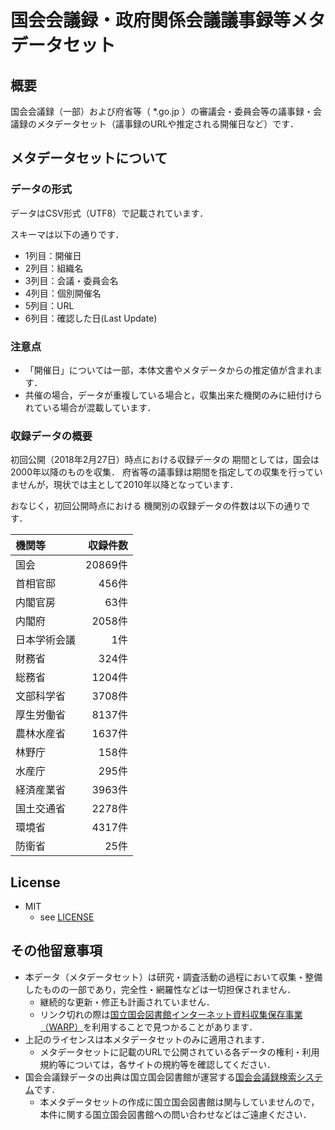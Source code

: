 # 国会会議録・政府関係会議議事録等メタデータセット

## 概要
国会会議録（一部）および府省等（ \*.go.jp ）の審議会・委員会等の議事録・会議録のメタデータセット（議事録のURLや推定される開催日など）です．

## メタデータセットについて
### データの形式
データはCSV形式（UTF8）で記載されています．

スキーマは以下の通りです．
- 1列目：開催日
- 2列目：組織名
- 3列目：会議・委員会名
- 4列目：個別開催名
- 5列目：URL
- 6列目：確認した日(Last Update)

### 注意点
- 「開催日」については一部，本体文書やメタデータからの推定値が含まれます．
- 共催の場合，データが重複している場合と，収集出来た機関のみに紐付けられている場合が混載しています．

### 収録データの概要
初回公開（2018年2月27日）時点における収録データの
期間としては，国会は2000年以降のものを収集．
府省等の議事録は期間を指定しての収集を行っていませんが，現状では主として2010年以降となっています．

おなじく，初回公開時点における
機関別の収録データの件数は以下の通りです．

| 機関等 | 収録件数 |
|:-----------|------------:|
|国会	|20869件|
|首相官邸	|456件|
|内閣官房	|63件|
|内閣府	|2058件|
|日本学術会議	|1件|
|財務省 |324件|
|総務省	|1204件|
|文部科学省	|3708件|
|厚生労働省	|8137件|
|農林水産省	|1637件|
|林野庁	|158件|
|水産庁	|295件|
|経済産業省	|3963件|
|国土交通省	|2278件|
|環境省	|4317件|
|防衛省	|25件|

## License
- MIT
    - see [LICENSE](./LICENSE)

## その他留意事項
- 本データ（メタデータセット）は研究・調査活動の過程において収集・整備したものの一部であり，完全性・網羅性などは一切担保されません．
    - 継続的な更新・修正も計画されていません．
    - リンク切れの際は[国立国会図書館インターネット資料収集保存事業（WARP）](http://warp.da.ndl.go.jp/)を利用することで見つかることがあります．
- 上記のライセンスは本メタデータセットのみに適用されます．
    - メタデータセットに記載のURLで公開されている各データの権利・利用規約等については，各サイトの規約等を確認してください．
- 国会会議録データの出典は国立国会図書館が運営する[国会会議録検索システム](http://kokkai.ndl.go.jp/)です．
    - 本メタデータセットの作成に国立国会図書館は関与していませんので，本件に関する国立国会図書館への問い合わせなどはご遠慮ください．
